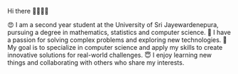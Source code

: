  Hi there 👋👋👋👋 



😍 I am a second year student at the University of Sri Jayewardenepura, pursuing a degree in mathematics, statistics and computer science.
💯 I have a passion for solving complex problems and exploring new technologies.
💪 My goal is to specialize in computer science and apply my skills to create innovative solutions for real-world challenges.
😇 I enjoy learning new things and collaborating with others who share my interests.


